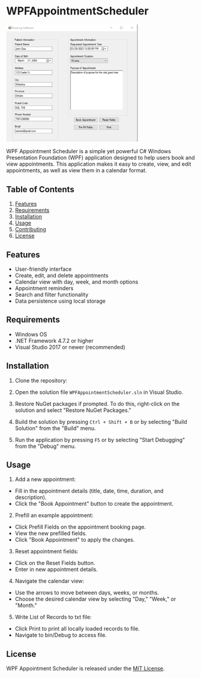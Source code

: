 # WPFAppointmentScheduler

<img src="/PatientBooker/bin/PreviewWPFAppointment.PNG" width="350" alt="WPF Appointment Scheduler Screenshot">

WPF Appointment Scheduler is a simple yet powerful C# Windows Presentation Foundation (WPF) application designed to help users book and view appointments. This application makes it easy to create, view, and edit appointments, as well as view them in a calendar format.

## Table of Contents

1. [Features](#features)
2. [Requirements](#requirements)
3. [Installation](#installation)
4. [Usage](#usage)
5. [Contributing](#contributing)
6. [License](#license)

## Features

- User-friendly interface
- Create, edit, and delete appointments
- Calendar view with day, week, and month options
- Appointment reminders
- Search and filter functionality
- Data persistence using local storage

## Requirements

- Windows OS
- .NET Framework 4.7.2 or higher
- Visual Studio 2017 or newer (recommended)

## Installation

1. Clone the repository:

2. Open the solution file `WPFAppointmentScheduler.sln` in Visual Studio.

3. Restore NuGet packages if prompted. To do this, right-click on the solution and select "Restore NuGet Packages."

4. Build the solution by pressing `Ctrl + Shift + B` or by selecting "Build Solution" from the "Build" menu.

5. Run the application by pressing `F5` or by selecting "Start Debugging" from the "Debug" menu.

## Usage

1. Add a new appointment:
- Fill in the appointment details (title, date, time, duration, and description).
- Click the "Book Appointment" button to create the appointment.

2. Prefill an example appointment:
- Click Prefill Fields on the appointment booking page.
- View the new prefilled fields.
- Click "Book Appointment" to apply the changes.

3. Reset appointment fields:
- Click on the Reset Fields button.
- Enter in new appointment details.

4. Navigate the calendar view:
- Use the arrows to move between days, weeks, or months.
- Choose the desired calendar view by selecting "Day," "Week," or "Month."

5. Write List of Records to txt file:
- Click Print to print all locally loaded records to file.
- Navigate to bin/Debug to access file.

## License

WPF Appointment Scheduler is released under the [MIT License](./LICENSE).
